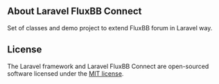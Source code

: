 ## About Laravel FluxBB Connect

Set of classes and demo project to extend FluxBB forum in Laravel way.

## License

The Laravel framework and Laravel FluxBB Connect are open-sourced software licensed under the [MIT license](https://opensource.org/licenses/MIT).
